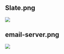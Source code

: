 ## Slate.png

![](https://michael18811380328.github.io/images/./others/Slate.png)

## email-server.png

![](https://michael18811380328.github.io/images/./others/email-server.png)

